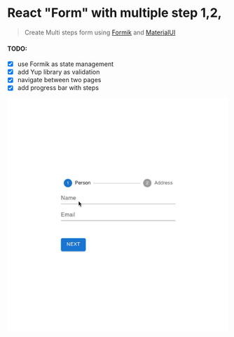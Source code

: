 # React "Form" with multiple step 1,2,

> Create Multi steps form using [Formik](https://formik.org/docs/api/formik) and [MaterialUI](https://mui.com/) 

#### TODO:
- [x] use Formik as state management
- [x] add Yup library as validation
- [x] navigate between two pages
- [x] add progress bar with steps

![gif](multi-steps-form.gif)